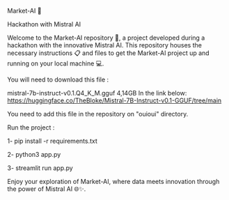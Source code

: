 Market-AI 🚀

Hackathon with Mistral AI

Welcome to the Market-AI repository 📂, a project developed during a hackathon with the innovative Mistral AI. This repository houses the necessary instructions 📋 and files to get the Market-AI project up and running on your local machine 💻.

You will need to download this file :

mistral-7b-instruct-v0.1.Q4_K_M.gguf 4,14GB
In the link below: 
https://huggingface.co/TheBloke/Mistral-7B-Instruct-v0.1-GGUF/tree/main

You need to add this file in the repository on "ouioui" directory.

Run the project :

1- pip install -r requirements.txt

2- python3 app.py

3- streamlit run app.py

Enjoy your exploration of Market-AI, where data meets innovation through the power of Mistral AI 🌐✨.

